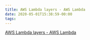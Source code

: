 ```yaml
---
title: AWS Lambda layers - AWS Lambda
date: 2020-05-01T15:38:59-00:00
tags:
---
```


[AWS Lambda layers - AWS Lambda](https://docs.aws.amazon.com/lambda/latest/dg/configuration-layers.html)
